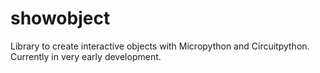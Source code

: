# showobject
Library to create interactive objects with Micropython and Circuitpython. Currently in very early development.

